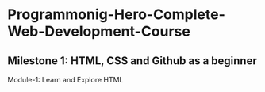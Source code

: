 # Programmonig-Hero-Complete-Web-Development-Course
## Milestone 1: HTML, CSS and Github as a beginner
Module-1: Learn and Explore HTML
